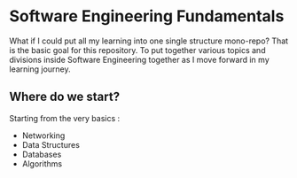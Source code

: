 # Software Engineering Fundamentals


What if I could put all my learning into one single structure mono-repo? That is the basic goal for this repository. To put together various topics and divisions inside Software Engineering together as I move forward in my learning journey.

## Where do we start?

Starting from the very basics :
- Networking
- Data Structures 
- Databases
- Algorithms 
